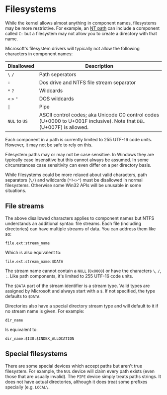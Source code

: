 # Filesystems

While the kernel allows almost anything in component names, filesystems may be more restrictive. For example, an [NT path](Object%20Manager.md) can include a component called `C:` but a filesystem may not allow you to create a directory with that name.

Microsoft's filesystem drivers will typically not allow the following characters in component names:

|Disallowed|Description|
|--|--|
|`\` `/`|Path seperators|
|`:`|Dos drive and NTFS file stream separator|
|`*` `?`|Wildcards|
|`<` `>` `"`|DOS wildcards|
|<code>\|</code>|Pipe|
|`NUL` to `US`|ASCII control codes; aka Unicode C0 control codes (U+0000 to U+001F inclusive). Note that `DEL` (U+007F) is allowed.|

Each component in a path is currently limited to 255 UTF-16 code units. However, it may not be safe to rely on this.

Filesystem paths may or may not be case sensitive. In Windows they are typically case insensitive but this cannot always be assumed. In some circumstances case sensitivity can even differ on a per directory basis.

While filesystems could be more relaxed about valid characters, path separators (`\/`) and wildcards (`*?<>"`) must be disallowed in normal filesystems. Otherwise some Win32 APIs will be unusable in some situations.

## File streams

The above disallowed characters applies to component names but NTFS understands an additional syntax: file streams. Each file (including directories) can have multiple streams of data. You can address them like so:

    file.ext:stream_name

Which is also equivalent to:

    file.ext:stream_name:$DATA

The stream name cannot contain a `NULL` (`0x0000`) or have the characters `\`, `/`, `:`. Like path components, it's limited to 255 UTF-16 code units.

The `$DATA` part of the stream identifier is a stream type. Valid types are assigned by Microsoft and always start with a `$`. If not specified, the type defaults to `$DATA`.

Directories also have a special directory stream type and will default to it if no stream name is given. For example:

    dir_name

Is equivalent to:

    dir_name:$I30:$INDEX_ALLOCATION

## Special filesystems

There are some special devices which accept paths but aren't true filesystem. For example, the `NUL` device will claim every path exists (even those that are usually invalid). The `PIPE` device simply treats paths strings. It does not have actual directories, although it does treat some prefixes specially (e.g. `LOCAL\`.
